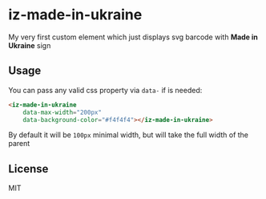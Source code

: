 # iz-made-in-ukraine

My very first custom element which just displays svg barcode with **Made in Ukraine** sign

<!--
```
<custom-element-demo>
  <template>
    <script src="iz-made-in-ukraine.js"></script>
    <iz-made-in-ukraine></iz-made-in-ukraine>
  </template>
</custom-element-demo>
```
-->


## Usage
You can pass any valid css property via `data-` if is needed:
```html
<iz-made-in-ukraine 
    data-max-width="200px"
    data-background-color="#f4f4f4"></iz-made-in-ukraine>
```
By default it will be `100px` minimal width, but will take the full width of the parent


## License
MIT
